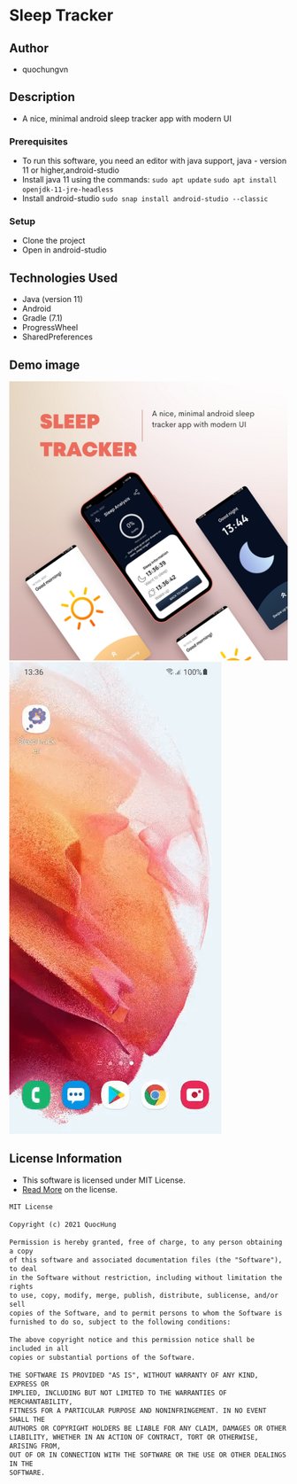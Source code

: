 # Sleep Tracker

## Author

* quochungvn

## Description

* A nice, minimal android sleep tracker app with modern UI

### Prerequisites

* To run this software, you need an editor with java support, java - version 11 or higher,android-studio
* Install java 11 using the commands:
`sudo apt update`
`sudo apt install openjdk-11-jre-headless`
* Install android-studio
`sudo snap install android-studio --classic`


### Setup

* Clone the project
* Open in android-studio



## Technologies Used

* Java (version 11)
* Android 
* Gradle (7.1)
* ProgressWheel
* SharedPreferences



## Demo image
![](mockup.png)
![](gifdemo.gif)


## License Information

* This software is licensed under MIT License.
* [Read More](https://choosealicense.com/licenses/mit/) on the license.


```
MIT License

Copyright (c) 2021 QuocHung

Permission is hereby granted, free of charge, to any person obtaining a copy
of this software and associated documentation files (the "Software"), to deal
in the Software without restriction, including without limitation the rights
to use, copy, modify, merge, publish, distribute, sublicense, and/or sell
copies of the Software, and to permit persons to whom the Software is
furnished to do so, subject to the following conditions:

The above copyright notice and this permission notice shall be included in all
copies or substantial portions of the Software.

THE SOFTWARE IS PROVIDED "AS IS", WITHOUT WARRANTY OF ANY KIND, EXPRESS OR
IMPLIED, INCLUDING BUT NOT LIMITED TO THE WARRANTIES OF MERCHANTABILITY,
FITNESS FOR A PARTICULAR PURPOSE AND NONINFRINGEMENT. IN NO EVENT SHALL THE
AUTHORS OR COPYRIGHT HOLDERS BE LIABLE FOR ANY CLAIM, DAMAGES OR OTHER
LIABILITY, WHETHER IN AN ACTION OF CONTRACT, TORT OR OTHERWISE, ARISING FROM,
OUT OF OR IN CONNECTION WITH THE SOFTWARE OR THE USE OR OTHER DEALINGS IN THE
SOFTWARE.
```




